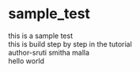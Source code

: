 # sample_test
this is a sample test
<br>
this is build step by step in the tutorial
<br>
author-sruti smitha malla
<br>
hello world
